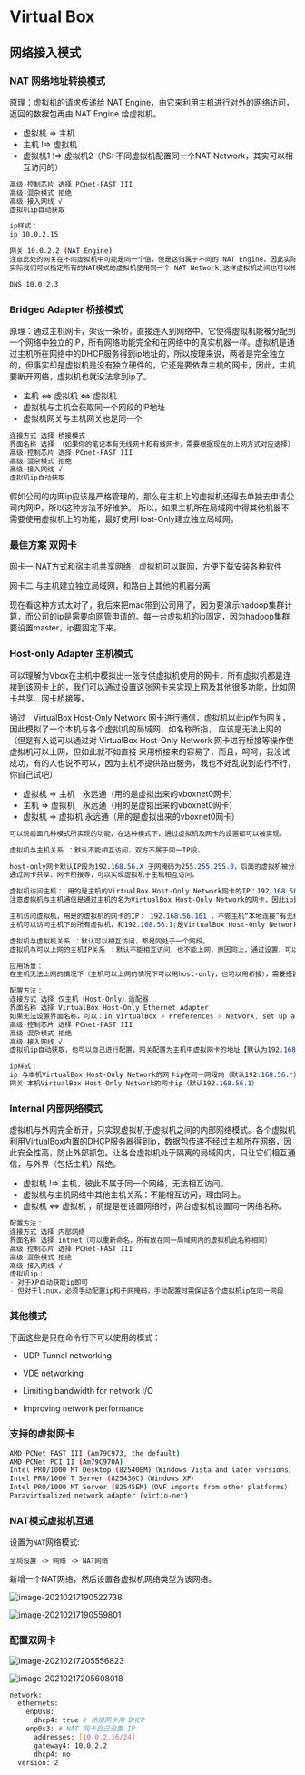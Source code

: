 # Virtual Box

## 网络接入模式

### NAT 网络地址转换模式

原理：虚拟机的请求传递给 NAT Engine，由它来利用主机进行对外的网络访问，返回的数据包再由 NAT Engine 给虚拟机。

- 虚拟机 => 主机
- 主机 !=> 虚拟机
- 虚拟机1 !=> 虚拟机2（PS: 不同虚拟机配置同一个NAT Network，其实可以相互访问的）

```bash
高级-控制芯片 选择 PCnet-FAST III
高级-混杂模式 拒绝
高级-接入网线 √
虚拟机ip自动获取

ip样式：
ip 10.0.2.15

网关 10.0.2.2 (NAT Engine)
注意此处的网关在不同虚拟机中可能是同一个值，但是这归属于不同的 NAT Engine，因此实际上各个虚拟机用的不是同一个网关。
实际我们可以指定所有的NAT模式的虚拟机使用同一个 NAT Network,这样虚拟机之间也可以相互访问了。

DNS 10.0.2.3
```

### Bridged Adapter 桥接模式

原理：通过主机网卡，架设一条桥，直接连入到网络中。它使得虚拟机能被分配到一个网络中独立的IP，所有网络功能完全和在网络中的真实机器一样。虚拟机是通过主机所在网络中的DHCP服务得到ip地址的，所以按理来说，两者是完全独立的，但事实却是虚拟机是没有独立硬件的，它还是要依靠主机的网卡，因此，主机要断开网络，虚拟机也就没法拿到ip了。

- 主机 <=> 虚拟机 <=> 虚拟机
- 虚拟机与主机会获取同一个网段的IP地址
- 虚拟机网关与主机网关也是同一个

```bash
连接方式 选择 桥接模式
界面名称 选择 （如果你的笔记本有无线网卡和有线网卡，需要根据现在的上网方式对应选择）
高级-控制芯片 选择 PCnet-FAST III
高级-混杂模式 拒绝
高级-接入网线 √
虚拟机ip自动获取
```

假如公司的内网ip应该是严格管理的，那么在主机上的虚拟机还得去单独去申请公司内网IP，所以这种方法不好维护。
所以，如果主机所在局域网中得其他机器不需要使用虚拟机上的功能，最好使用Host-Only建立独立局域网。

### 最佳方案 双网卡

网卡一 NAT方式和宿主机共享网络，虚拟机可以联网，方便下载安装各种软件
    
网卡二 与主机建立独立局域网，和路由上其他的机器分离

现在看这种方式太对了，我后来把mac带到公司用了，因为要演示hadoop集群计算，而公司的ip是需要向网管申请的。每一台虚拟机的ip固定，因为hadoop集群要设置master，ip要固定下来。

### Host-only Adapter 主机模式

可以理解为Vbox在主机中模拟出一张专供虚拟机使用的网卡，所有虚拟机都是连接到该网卡上的，我们可以通过设置这张网卡来实现上网及其他很多功能，比如网卡共享、网卡桥接等。

通过　VirtualBox Host-Only Network 网卡进行通信，虚拟机以此ip作为网关，因此模拟了一个本机与各个虚拟机的局域网，如名称所指，
应该是无法上网的（但是有人说可以通过对 VirtualBox Host-Only Network 网卡进行桥接等操作使虚拟机可以上网，但如此就不如直接
采用桥接来的容易了，而且，呵呵，我没试成功，有的人也说不可以，因为主机不提供路由服务，我也不好乱说到底行不行，你自己试吧）

- 虚拟机 => 主机　永远通（用的是虚拟出来的vboxnet0网卡）
- 主机 => 虚拟机　永远通（用的是虚拟出来的vboxnet0网卡）
- 虚拟机 => 虚拟机 永远通（用的是虚拟出来的vboxnet0网卡）

```css
可以说前面几种模式所实现的功能，在这种模式下，通过虚拟机及网卡的设置都可以被实现。

虚拟机与主机关系 ：默认不能相互访问，双方不属于同一IP段，

host-only网卡默认IP段为192.168.56.X 子网掩码为255.255.255.0，后面的虚拟机被分配到的也都是这个网段。
通过网卡共享、网卡桥接等，可以实现虚拟机于主机相互访问。

虚拟机访问主机： 用的是主机的VirtualBox Host-Only Network网卡的IP：192.168.56.1 ，不管主机“本地连接”有无红叉，永远通。
注意虚拟机与主机通信是通过主机的名为VirtualBox Host-Only Network的网卡，因此ip是该网卡ip 192.168.56.1，而不是你现在正在上网所用的ip）

主机访问虚拟机，用是的虚拟机的网卡的IP： 192.168.56.101 ，不管主机“本地连接”有无红叉，永远通。
主机可以访问主机下的所有虚拟机，和192.168.56.1(是VirtualBox Host-Only Network网卡[在主机中模拟出的网卡，不是虚拟机中虚拟的网卡]的IP)

虚拟机与虚拟机关系 ：默认可以相互访问，都是同处于一个网段。
虚拟机与可以上网的主机IP关系 ：默认不能相互访问，也不能上网，原因同上，通过设置，可以实现相互访问。

应用场景：
在主机无法上网的情况下（主机可以上网的情况下可以用host-only，也可以用桥接），需要搭建一个模拟局域网，所有机器可以互访

配置方法：
连接方式 选择 仅主机（Host-Only）适配器
界面名称 选择 VirtualBox Host-Only Ethernet Adapter
如果无法设置界面名称，可以：In VirtualBox > Preferences > Network, set up a host-only network
高级-控制芯片 选择 PCnet-FAST III
高级-混杂模式 拒绝
高级-接入网线 √
虚拟机ip自动获取，也可以自己进行配置，网关配置为主机中虚拟网卡的地址【默认为192.168.56.1】，ip配置为与虚拟网卡地址同网段地址

ip样式：
ip 与本机VirtualBox Host-Only Network的网卡ip在同一网段内（默认192.168.56.*）
网关 本机VirtualBox Host-Only Network的网卡ip（默认192.168.56.1）
```

### Internal 内部网络模式

虚拟机与外网完全断开，只实现虚拟机于虚拟机之间的内部网络模式。各个虚拟机利用VirtualBox内置的DHCP服务器得到ip，数据包传递不经过主机所在网络，因此安全性高，防止外部抓包。让各台虚拟机处于隔离的局域网内，只让它们相互通信，与外界（包括主机）隔绝。

- 虚拟机 !=> 主机，彼此不属于同一个网络，无法相互访问。
- 虚拟机与主机网络中其他主机关系：不能相互访问，理由同上。
- 虚拟机 <=> 虚拟机 ，前提是在设置网络时，两台虚拟机设置同一网络名称。

```swift
配置方法：
连接方式 选择 内部网络
界面名称 选择 intnet（可以重新命名，所有放在同一局域网内的虚拟机此名称相同）
高级-控制芯片 选择 PCnet-FAST III
高级-混杂模式 拒绝
高级-接入网线 √
虚拟机ip：
- 对于XP自动获取ip即可
- 但对于linux，必须手动配置ip和子网掩码，手动配置时需保证各个虚拟机ip在同一网段
```

### 其他模式

下面这些是只在命令行下可以使用的模式：

- UDP Tunnel networking

- VDE networking

- Limiting bandwidth  for network I/O
- Improving network performance



### 支持的虚拟网卡

```bash
AMD PCNet FAST III (Am79C973, the default)
AMD PCNet PCI II (Am79C970A)
Intel PRO/1000 MT Desktop (82540EM)（Windows Vista and later versions）
Intel PRO/1000 T Server (82543GC)（Windows XP）
Intel PRO/1000 MT Server (82545EM)（OVF imports from other platforms）
Paravirtualized network adapter (virtio-net)
```



### NAT模式虚拟机互通

设置为`NAT`网络模式:

```
全局设置 -> 网络 -> NAT网络
```

新增一个NAT网络，然后设置各虚拟机网络类型为该网络。

![image-20210217190522738](http://img.codekissyoung.com/2021/02/17/76411345df105f682a1d1136e2e91158.png)

![image-20210217190559801](http://img.codekissyoung.com/2021/02/17/85558472a420ed6dfce32dc28be2f9ee.png)



### 配置双网卡

![image-20210217205556823](http://img.codekissyoung.com/2021/02/17/43da9732e560b1a590d6b3cf6d307741.png)

![image-20210217205608018](http://img.codekissyoung.com/2021/02/17/9c559afa983fb98fce1b14078e078b5c.png)

```bash
network:
  ethernets:
    enp0s8:
      dhcp4: true # 桥接网卡用 DHCP
    enp0s3: # NAT 网卡自己设置 IP
      addresses: [10.0.2.16/24]
      gateway4: 10.0.2.2
      dhcp4: no
  version: 2
```